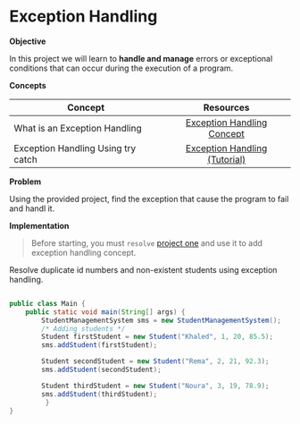 # Exception Handling

**Objective**

In this project we will learn to **handle and manage** errors or exceptional conditions that can occur during the execution of a program. 

**Concepts**

| Concept   |      Resources      |
|----------|:-------------:|
| What is an Exception Handling | [Exception Handling Concept](https://github.com/nourabyte/Exception-Handling/blob/main/resource/What-is-exception-handling.md) |
| Exception Handling Using try catch | [Exception Handling (Tutorial)](https://www.youtube.com/watch?v=osEjmECD8bI)  |


**Problem**

Using the provided project, find the exception that cause the program to fail and handl it.

**Implementation**

> Before starting, you must `resolve` [project one](https://github.com/nourabyte/Package-Project/blob/main/README.md) and use it to add exception handling concept.

Resolve duplicate id numbers and non-existent students using exception handling.

```Java

public class Main {
    public static void main(String[] args) {
        StudentManagementSystem sms = new StudentManagementSystem();
        /* Adding students */
        Student firstStudent = new Student("Khaled", 1, 20, 85.5);
        sms.addStudent(firstStudent);

        Student secondStudent = new Student("Rema", 2, 21, 92.3);
        sms.addStudent(secondStudent);

        Student thirdStudent = new Student("Noura", 3, 19, 78.9);
        sms.addStudent(thirdStudent);
         }
}
```

